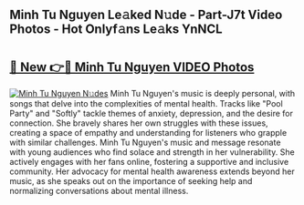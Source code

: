 ## Minh Tu Nguyen Le𝚊ked N𝚞de - Part-J7t Video Photos - Hot Onlyf𝚊ns Le𝚊ks YnNCL

# <h2><a href="http://ab28308.deff.icu/?id=Minh+Tu+Nguyen">🔗 New 👉🔴 Minh Tu Nguyen VIDEO Photos</a></h2>

[![Minh Tu Nguyen N𝚞des](https://i.imgur.com/rIISA9y.gif)](http://ab28308.deff.icu/?id=Minh+Tu+Nguyen)
Minh Tu Nguyen's music is deeply personal, with songs that delve into the complexities of mental health. Tracks like "Pool Party" and "Softly" tackle themes of anxiety, depression, and the desire for connection. She bravely shares her own struggles with these issues, creating a space of empathy and understanding for listeners who grapple with similar challenges. Minh Tu Nguyen's music and message resonate with young audiences who find solace and strength in her vulnerability. She actively engages with her fans online, fostering a supportive and inclusive community. Her advocacy for mental health awareness extends beyond her music, as she speaks out on the importance of seeking help and normalizing conversations about mental illness.

